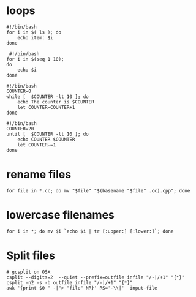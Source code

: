 # loops
```
#!/bin/bash
for i in $( ls ); do
    echo item: $i
done
```

```
 #!/bin/bash
for i in $(seq 1 10);
do
    echo $i
done
```

```
#!/bin/bash 
COUNTER=0
while [  $COUNTER -lt 10 ]; do
    echo The counter is $COUNTER
    let COUNTER=COUNTER+1 
done
```

```
#!/bin/bash
COUNTER=20
until [  $COUNTER -lt 10 ]; do
    echo COUNTER $COUNTER
    let COUNTER-=1
done
```

# rename files
```
for file in *.cc; do mv "$file" "$(basename "$file" .cc).cpp"; done
```

# lowercase filenames
```
for i in *; do mv $i `echo $i | tr [:upper:] [:lower:]`; done
```

# Split files
```
# gcsplit on OSX
csplit --digits=2  --quiet --prefix=outfile infile "/-|/+1" "{*}"
csplit -n2 -s -b outfile infile "/-|/+1" "{*}"
awk '{print $0 " -|"> "file" NR}' RS='-\\|'  input-file
```
